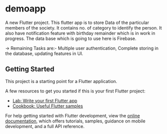 # demoapp

A new Flutter project.
This flutter app is to store Data of the particular members of the society.
It contains no. of category to identify the person. It also have notification feature
with birthday remainder which is in work in progress. The data base which is going to
use here is Firebase. 

-> Remaining Tasks are:- Multiple user authentication, Complete storing in the database,
updating features in UI.

## Getting Started

This project is a starting point for a Flutter application.

A few resources to get you started if this is your first Flutter project:

- [Lab: Write your first Flutter app](https://docs.flutter.dev/get-started/codelab)
- [Cookbook: Useful Flutter samples](https://docs.flutter.dev/cookbook)

For help getting started with Flutter development, view the
[online documentation](https://docs.flutter.dev/), which offers tutorials,
samples, guidance on mobile development, and a full API reference.
